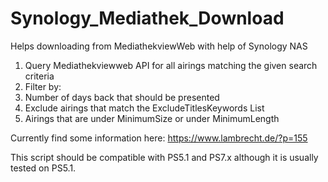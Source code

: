 # Synology_Mediathek_Download
Helps downloading from MediathekviewWeb with help of Synology NAS

1. Query Mediathekviewweb API for all airings matching the given search criteria
2. Filter by:
 1. Number of days back that should be presented
 2. Exclude airings that match the ExcludeTitlesKeywords List
 3. Airings that are under MinimumSize or under MinimumLength

Currently find some information here:
https://www.lambrecht.de/?p=155

This script should be compatible with PS5.1 and PS7.x although it is usually tested on PS5.1.
